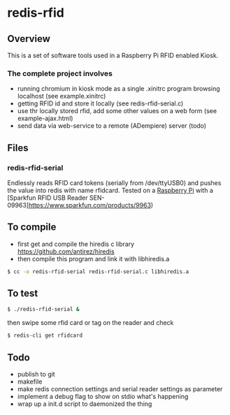 # redis-rfid

## Overview
This is a set of software tools used in a Raspberry Pi RFID enabled Kiosk.

### The complete project involves
- running chromium in kiosk mode as a single .xinitrc program browsing localhost (see example.xinitrc)
- getting RFID id and store it locally (see redis-rfid-serial.c)
- use thr locally stored rfid, add some other values on a web form (see example-ajax.html)
- send data via web-service to a remote (ADempiere) server (todo)


## Files
### redis-rfid-serial
Endlessly reads RFID card tokens (serially from /dev/ttyUSB0) and pushes the value into redis with name rfidcard.
Tested on a [Raspberry Pi](http://www.raspberrypi.org/) with a 
[Sparkfun RFID USB Reader SEN-09963]https://www.sparkfun.com/products/9963)

## To compile
- first get and compile the hiredis c library https://github.com/antirez/hiredis
- then compile this program and link it with libhiredis.a

```sh
$ cc -o redis-rfid-serial redis-rfid-serial.c libhiredis.a
```

## To test
```sh
$ ./redis-rfid-serial &
```
then swipe some rfid card or tag on the reader and check
```sh
$ redis-cli get rfidcard
```

## Todo
- publish to git
- makefile
- make redis connection settings and serial reader settings as parameter
- implement a debug flag to show on stdio what's happening
- wrap up a init.d script to daemonized the thing
